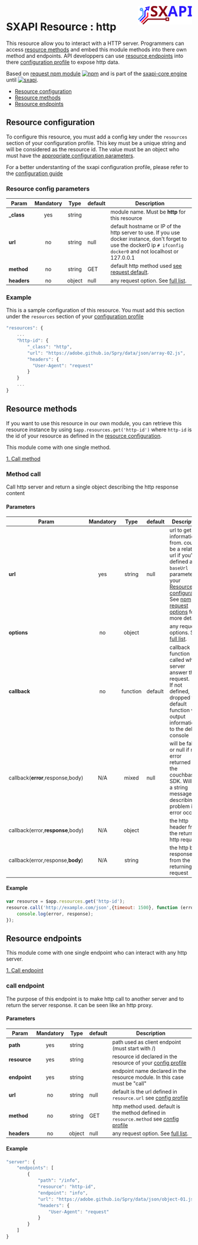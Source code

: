 <img align="right" height="50" src="https://raw.githubusercontent.com/startxfr/sxapi-core/v0.1.0-docker/docs/assets/logo.svg?sanitize=true">

# SXAPI Resource : http

This resource allow you to interact with a HTTP server.
Programmers can access [resource methods](#resource-methods) and embed this module
methods into there own method and endpoints.
API developpers can use [resource endpoints](#resource-endpoints) into there
[configuration profile](../guides/2.Configure.md) to expose http data.

Based on [request npm module](https://www.npmjs.com/package/request) 
[![npm](https://img.shields.io/npm/v/request.svg)](https://www.npmjs.com/package/request) 
and is part of the [sxapi-core engine](https://github.com/startxfr/sxapi-core) 
until [![sxapi](https://img.shields.io/badge/sxapi-v0.0.8-blue.svg)](https://github.com/startxfr/sxapi-core).

- [Resource configuration](#resource-configuration)<br>
- [Resource methods](#resource-methods)<br>
- [Resource endpoints](#resource-endpoints)

## Resource configuration

To configure this resource, you must add a config key under the `resources`
section of your configuration profile. 
This key must be a unique string and will be considered as the resource id. The value 
must be an object who must have the [appropriate configuration parameters](#resource-config-parameters).

For a better understanting of the sxapi
configuration profile, please refer to the [configuration guide](../guides/2.Configure.md)


### Resource config parameters

| Param           | Mandatory | Type   | default   | Description
|-----------------|:---------:|:------:|-----------|---------------
| **_class**      | yes       | string |           | module name. Must be **http** for this resource
| **url**         | no        | string | null      | default hostname or IP of the http server to use. If you use docker instance, don't forget to use the docker0 ip `# ifconfig docker0` and not localhost or 127.0.0.1
| **method**      | no        | string | GET       | default http method used [see request default](https://www.npmjs.com/package/request#requestoptions-callback).
| **headers**     | no        | object | null      | any request option. See [full list](https://www.npmjs.com/package/request#requestoptions-callback).

### Example

This is a sample configuration of this resource. You must add this section under 
the `resources` section of your [configuration profile](../guides/2.Configure.md)

```javascript
"resources": {
    ...
    "http-id": {
        "_class": "http",
        "url": "https://adobe.github.io/Spry/data/json/array-02.js",
        "headers": {
          "User-Agent": "request"
        }
    }
    ...
}
```

## Resource methods

If you want to use this resource in our own module, you can retrieve this resource 
instance by using `$app.resources.get('http-id')` where `http-id` is the
id of your resource as defined in the [resource configuration](#resource-configuration). 

This module come with one single method.

[1. Call method](#method-call)


### Method call

Call http server and return a single object describing the http response content

#### Parameters

| Param                             | Mandatory | Type     | default | Description
|-----------------------------------|:---------:|:--------:|---------|---------------
| **url**                           | yes       | string   | null    | url to get information from. could be a relative url if you've defined a `baseUrl` parameter in your [Resource configuration](#resource-configuration).  See [npm request options](https://www.npmjs.com/package/request#requestoptions-callback) for more details.
| **options**                       | no        | object   |         | any request options. See [full list](https://www.npmjs.com/package/request#requestoptions-callback).
| **callback**                      | no        | function | default | callback function called when server answer the request.<br>If not defined, dropped to a default function who output information to the debug console
| callback(**error**,response,body) | N/A       | mixed    | null    | will be false or null if no error returned from the couchbase SDK. Will be a string message describing a problem if an error occur.
| callback(error,**response**,body) | N/A       | object   |         | the http header from the returning http request
| callback(error,response,**body**) | N/A       | string   |         | the http body response from the returning http request

#### Example

```javascript
var resource = $app.resources.get('http-id');
resource.call('http://example.com/json',{timeout: 1500}, function (error, response) {
    console.log(error, response);
});
```

## Resource endpoints

This module come with one single endpoint who can interact with any http server.

[1. Call endpoint](#call-endpoint)

### call endpoint

The purpose of this endpoint is to make http call to another server and to return 
the server response. it can be seen like an http proxy.

#### Parameters

| Param           | Mandatory | Type   | default | Description
|-----------------|:---------:|:------:|---------|---------------
| **path**        | yes       | string |         | path used as client endpoint (must start with /)
| **resource**    | yes       | string |         | resource id declared in the resource of your [config profile](#resource-configuration)
| **endpoint**    | yes       | string |         | endpoint name declared in the resource module. In this case must be "call"
| **url**         | no        | string | null    | default is the url defined in `resource.url` see [config profile](#resource-configuration)
| **method**      | no        | string | GET     | http method used. default is the method defined in `resource.method` see [config profile](#resource-configuration)
| **headers**     | no        | object | null    | any request option. See [full list](https://www.npmjs.com/package/request#requestoptions-callback).

#### Example

```javascript
"server": {
    "endpoints": [
        {
            "path": "/info",
            "resource": "http-id",
            "endpoint": "info",
            "url": "https://adobe.github.io/Spry/data/json/object-01.js",
            "headers": {
                "User-Agent": "request"
            }
        }
    ]
}
```